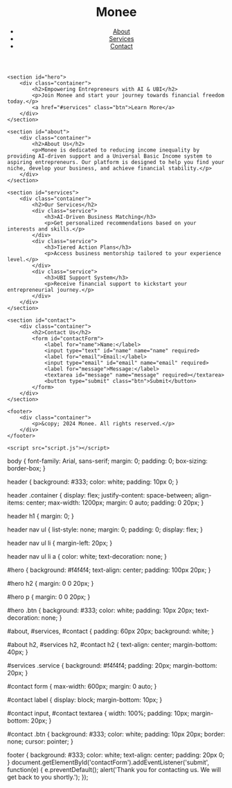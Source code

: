 <!DOCTYPE html>
<html lang="en">
<head>
    <meta charset="UTF-8">
    <meta name="viewport" content="width=device-width, initial-scale=1.0">
    <title>Monee - Empowering Entrepreneurs</title>
    <link rel="stylesheet" href="styles.css">
</head>
<body>
    <header>
        <div class="container">
            <h1>Monee</h1>
            <nav>
                <ul>
                    <li><a href="#about">About</a></li>
                    <li><a href="#services">Services</a></li>
                    <li><a href="#contact">Contact</a></li>
                </ul>
            </nav>
        </div>
    </header>

    <section id="hero">
        <div class="container">
            <h2>Empowering Entrepreneurs with AI & UBI</h2>
            <p>Join Monee and start your journey towards financial freedom today.</p>
            <a href="#services" class="btn">Learn More</a>
        </div>
    </section>

    <section id="about">
        <div class="container">
            <h2>About Us</h2>
            <p>Monee is dedicated to reducing income inequality by providing AI-driven support and a Universal Basic Income system to aspiring entrepreneurs. Our platform is designed to help you find your niche, develop your business, and achieve financial stability.</p>
        </div>
    </section>

    <section id="services">
        <div class="container">
            <h2>Our Services</h2>
            <div class="service">
                <h3>AI-Driven Business Matching</h3>
                <p>Get personalized recommendations based on your interests and skills.</p>
            </div>
            <div class="service">
                <h3>Tiered Action Plans</h3>
                <p>Access business mentorship tailored to your experience level.</p>
            </div>
            <div class="service">
                <h3>UBI Support System</h3>
                <p>Receive financial support to kickstart your entrepreneurial journey.</p>
            </div>
        </div>
    </section>

    <section id="contact">
        <div class="container">
            <h2>Contact Us</h2>
            <form id="contactForm">
                <label for="name">Name:</label>
                <input type="text" id="name" name="name" required>
                <label for="email">Email:</label>
                <input type="email" id="email" name="email" required>
                <label for="message">Message:</label>
                <textarea id="message" name="message" required></textarea>
                <button type="submit" class="btn">Submit</button>
            </form>
        </div>
    </section>

    <footer>
        <div class="container">
            <p>&copy; 2024 Monee. All rights reserved.</p>
        </div>
    </footer>

    <script src="script.js"></script>
</body>
</html>
body {
    font-family: Arial, sans-serif;
    margin: 0;
    padding: 0;
    box-sizing: border-box;
}

header {
    background: #333;
    color: white;
    padding: 10px 0;
}

header .container {
    display: flex;
    justify-content: space-between;
    align-items: center;
    max-width: 1200px;
    margin: 0 auto;
    padding: 0 20px;
}

header h1 {
    margin: 0;
}

header nav ul {
    list-style: none;
    margin: 0;
    padding: 0;
    display: flex;
}

header nav ul li {
    margin-left: 20px;
}

header nav ul li a {
    color: white;
    text-decoration: none;
}

#hero {
    background: #f4f4f4;
    text-align: center;
    padding: 100px 20px;
}

#hero h2 {
    margin: 0 0 20px;
}

#hero p {
    margin: 0 0 20px;
}

#hero .btn {
    background: #333;
    color: white;
    padding: 10px 20px;
    text-decoration: none;
}

#about, #services, #contact {
    padding: 60px 20px;
    background: white;
}

#about h2, #services h2, #contact h2 {
    text-align: center;
    margin-bottom: 40px;
}

#services .service {
    background: #f4f4f4;
    padding: 20px;
    margin-bottom: 20px;
}

#contact form {
    max-width: 600px;
    margin: 0 auto;
}

#contact label {
    display: block;
    margin-bottom: 10px;
}

#contact input, #contact textarea {
    width: 100%;
    padding: 10px;
    margin-bottom: 20px;
}

#contact .btn {
    background: #333;
    color: white;
    padding: 10px 20px;
    border: none;
    cursor: pointer;
}

footer {
    background: #333;
    color: white;
    text-align: center;
    padding: 20px 0;
}
document.getElementById('contactForm').addEventListener('submit', function(e) {
    e.preventDefault();
    alert('Thank you for contacting us. We will get back to you shortly.');
});
